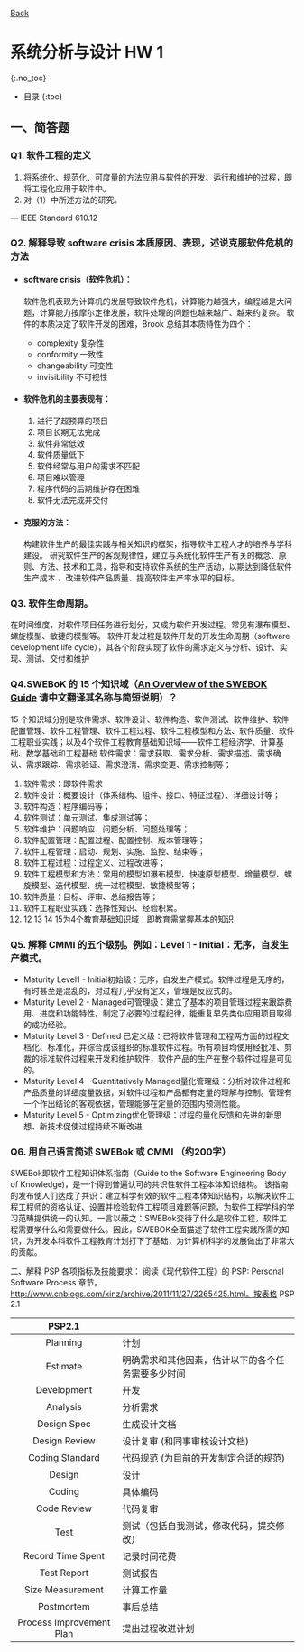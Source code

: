  [Back](./)

# 系统分析与设计 HW 1

{:.no_toc}

* 目录
{:toc}

## 一、简答题
### Q1. 软件工程的定义

1. 将系统化、规范化、可度量的方法应用与软件的开发、运行和维护的过程，即将工程化应用于软件中。
2. 对（1）中所述方法的研究。 

 –– IEEE Standard 610.12

### Q2. 解释导致 software crisis 本质原因、表现，述说克服软件危机的方法
- #### software crisis（软件危机）：

  软件危机表现为计算机的发展导致软件危机，计算能力越强大，编程越是大问题，计算能力按摩尔定律发展，软件处理的问题也越来越广、越来约复杂。
  软件的本质决定了软件开发的困难，Brook 总结其本质特性为四个：
  * complexity 复杂性
  * conformity 一致性
  * changeability 可变性
  * invisibility 不可视性

- #### 软件危机的主要表现有：
  1. 进行了超预算的项目
  1. 项目长期无法完成
  1. 软件非常低效
  1. 软件质量低下
  1. 软件经常与用户的需求不匹配
  1. 项目难以管理
  1. 程序代码的后期维护存在困难
  1. 软件无法完成并交付

- #### 克服的方法：

  构建软件生产的最佳实践与相关知识的框架，指导软件工程人才的培养与学科建设。
  研究软件生产的客观规律性，建立与系统化软件生产有关的概念、原则、方法、技术和工具，指导和支持软件系统的生产活动，以期达到降低软件生产成本 、改进软件产品质量、提高软件生产率水平的目标。

### Q3. 软件生命周期。

在时间维度，对软件项目任务进行划分，又成为软件开发过程。常见有瀑布模型、螺旋模型、敏捷的模型等。
软件开发过程是软件开发的开发生命周期（software development life cycle），其各个阶段实现了软件的需求定义与分析、设计、实现、测试、交付和维护


### Q4.SWEBoK 的 15 个知识域（[An Overview of the SWEBOK Guide](https://www.sebokwiki.org/wiki/An_Overview_of_the_SWEBOK_Guide) 请中文翻译其名称与简短说明）？

15 个知识域分别是软件需求、软件设计、软件构造、软件测试、软件维护、软件配置管理、软件工程管理、软件工程过程、软件工程模型和方法、软件质量、软件工程职业实践；以及4个软件工程教育基础知识域――软件工程经济学、计算基础、数学基础和工程基础
软件需求：需求获取、需求分析、需求描述、需求确认、需求跟踪、需求验证、需求澄清、需求变更、需求控制等；

1. 软件需求：即软件需求 
1. 软件设计：概要设计（体系结构、组件、接口、特征过程）、详细设计等； 
1. 软件构造：程序编码等；
1. 软件测试：单元测试、集成测试等；
1. 软件维护：问题响应、问题分析、问题处理等；
1. 软件配置管理：配置过程、配置控制、版本管理等；
1. 软件工程管理：启动、规划、实施、监控、结束等；
1. 软件工程过程：过程定义、过程改进等；
1. 软件工程模型和方法：常用的模型如瀑布模型、快速原型模型、增量模型、螺旋模型、迭代模型、统一过程模型、敏捷模型等；
1. 软件质量：目标、评审、总结报告等；
1. 软件工程职业实践：选择性知识、经验积累。
1. 12 13 14 15为4个教育基础知识域：即教育需掌握基本的知识

### Q5. 解释 CMMI 的五个级别。例如：Level 1 - Initial：无序，自发生产模式。

* Maturity Level1 - Initial初始级：无序，自发生产模式。软件过程是无序的，有时甚至是混乱的，对过程几乎没有定义，管理是反应式的。
* Maturity Level 2 - Managed可管理级：建立了基本的项目管理过程来跟踪费用、进度和功能特性。制定了必要的过程纪律，能重复早先类似应用项目取得的成功经验。
* Maturity Level 3 - Defined 已定义级：已将软件管理和工程两方面的过程文档化、标准化，并综合成该组织的标准软件过程。所有项目均使用经批准、剪裁的标准软件过程来开发和维护软件，软件产品的生产在整个软件过程是可见的。
* Maturity Level 4 - Quantitatively Managed量化管理级：分析对软件过程和产品质量的详细度量数据，对软件过程和产品都有定量的理解与控制。管理有一个作出结论的客观依据，管理能够在定量的范围内预测性能。
* Maturity Level 5 - Optimizing优化管理级：过程的量化反馈和先进的新思想、新技术促使过程持续不断改进

### Q6. 用自己语言简述 SWEBok 或 CMMI （约200字）
SWEBok即软件工程知识体系指南（Guide to the Software Engineering Body of Knowledge)，是一个得到普遍认可的共识性软件工程本体知识结构。
该指南的发布使人们达成了共识：建立科学有效的软件工程本体知识结构，以解决软件工程工程师的资格认证、设置并检验软件工程项目难题等问题，为软件工程学科的学习范畴提供统一的认知。一言以蔽之：SWEBok交待了什么是软件工程，软件工程需要学什么和需要做什么。因此，SWEBOK全面描述了软件工程实践所需的知识，为开发本科软件工程教育计划打下了基础，为计算机科学的发展做出了非常大的贡献。


二、解释 PSP 各项指标及技能要求：
阅读《现代软件工程》的 PSP: Personal Software Process 章节。 http://www.cnblogs.com/xinz/archive/2011/11/27/2265425.html。按表格 PSP 2.1

|PSP2.1||
|:--------:| ----------- |
|Planning|计划
| Estimate| 明确需求和其他因素，估计以下的各个任务需要多少时间
| Development|开发
| Analysis| 分析需求
| Design Spec|生成设计文档 
| Design Review|设计复审 (和同事审核设计文档) 
| Coding Standard|代码规范 (为目前的开发制定合适的规范)
| Design|设计
| Coding|具体编码
| Code Review|代码复审
| Test|测试（包括自我测试，修改代码，提交修改）
| Record Time Spent|记录时间花费
| Test Report|测试报告
| Size Measurement|计算工作量
| Postmortem|事后总结
| Process Improvement Plan|提出过程改进计划

